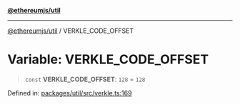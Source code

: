[**@ethereumjs/util**](../README.md)

***

[@ethereumjs/util](../README.md) / VERKLE\_CODE\_OFFSET

# Variable: VERKLE\_CODE\_OFFSET

> `const` **VERKLE\_CODE\_OFFSET**: `128` = `128`

Defined in: [packages/util/src/verkle.ts:169](https://github.com/ethereumjs/ethereumjs-monorepo/blob/master/packages/util/src/verkle.ts#L169)
